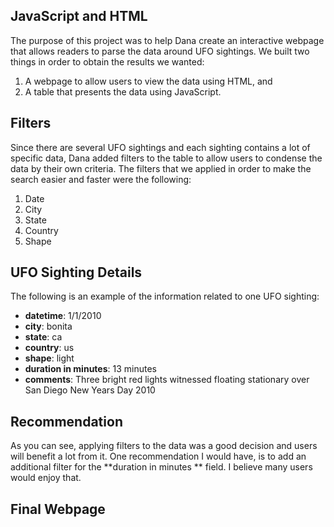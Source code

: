 ## JavaScript and HTML

The purpose of this project was to help Dana create an interactive webpage that allows readers to parse the data around UFO sightings. We built two things in order to obtain the results we wanted:
  1. A webpage to allow users to view the data using HTML, and
  2. A table that presents the data using JavaScript.
  
## Filters
Since there are several UFO sightings and each sighting contains a lot of specific data, Dana added filters to the table to allow users to condense the data by their own criteria. The filters that we applied in order to make the search easier and faster were the following: 
  1. Date
  2. City
  3. State
  4. Country 
  5. Shape

## UFO Sighting Details
The following is an example of the information related to one UFO sighting:
- **datetime**: 1/1/2010
- **city**: bonita
- **state**: ca
- **country**: us
- **shape**: light
- **duration in minutes**: 13 minutes
- **comments**: Three bright red lights witnessed floating stationary over San Diego New Years Day 2010

## Recommendation
As you can see, applying filters to the data was a good decision and users will benefit a lot from it. One recommendation I would have, is to add an additional filter for the **duration in minutes ** field. I believe many users would enjoy that. 

## Final Webpage
![]()

